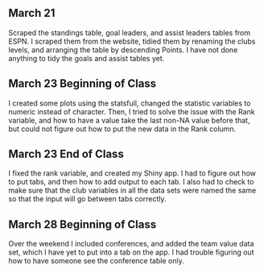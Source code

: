 ## March 21

Scraped the standings table, goal leaders, and assist leaders tables from ESPN. I scraped them from the website, tidied them by renaming the clubs levels, and arranging the table by descending Points. I have not done anything to tidy the goals and assist tables yet.

## March 23 Beginning of Class

I created some plots using the statsfull, changed the statistic variables to numeric instead of character. Then, I tried to solve the issue with the Rank variable, and how to have a value take the last non-NA value before that, but could not figure out how to put the new data in the Rank column.

## March 23 End of Class

I fixed the rank variable, and created my Shiny app. I had to figure out how to put tabs, and then how to add output to each tab. I also had to check to make sure that the club variables in all the data sets were named the same so that the input will go between tabs correctly.

## March 28 Beginning of Class

Over the weekend I included conferences, and added the team value data set, which I have yet to put into a tab on the app. I had trouble figuring out how to have someone see the conference table only.